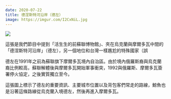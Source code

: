 ```yaml
---
date: 2020-07-22
title: 德涅斯特河沿岸（德左）
image: https://imgur.com/I2CxNiL.jpg
---
```


![](https://imgur.com/I2CxNiL.jpg)

這張是我們節目中提到「活生生的前蘇聯博物館」、夾在烏克蘭與摩爾多瓦中間的「德涅斯特河沿岸」（德左），另一個地位和台灣一樣尷尬的特殊國家（誤

德左在1991年之前為蘇聯旗下摩爾多瓦境內自治區。由於境內俄羅斯裔與烏克蘭裔比例較高，蘇聯解體後與摩爾多瓦開始軍事衝突，1992與俄羅斯、摩爾多瓦簽署停火協定，之後實質獨立至今。

這張圖上標示了德左的重要資訊、主要城市位置以及背包客們常走的路線，鯨魚也是沿著這條路線從烏克蘭入境德左，然後再進入摩爾多瓦。